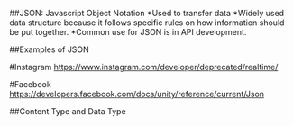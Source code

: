 ##JSON: Javascript Object Notation
*Used to transfer data
*Widely used data structure because it follows specific rules on how information should be put together.
*Common use for JSON is in API development.


##Examples of JSON

#Instagram
https://www.instagram.com/developer/deprecated/realtime/

#Facebook
https://developers.facebook.com/docs/unity/reference/current/Json

##Content Type and Data Type
